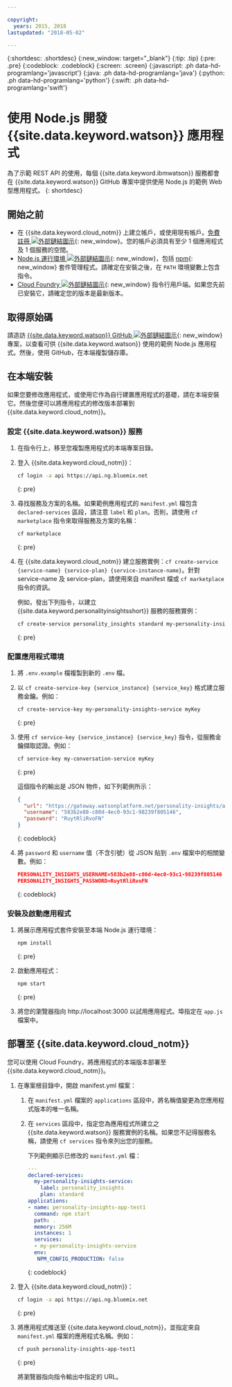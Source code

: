 ```yaml
---

copyright:
  years: 2015, 2018
lastupdated: "2018-05-02"

---
```


{:shortdesc: .shortdesc}
{:new_window: target="_blank"}
{:tip: .tip}
{:pre: .pre}
{:codeblock: .codeblock}
{:screen: .screen}
{:javascript: .ph data-hd-programlang='javascript'}
{:java: .ph data-hd-programlang='java'}
{:python: .ph data-hd-programlang='python'}
{:swift: .ph data-hd-programlang='swift'}

# 使用 Node.js 開發 {{site.data.keyword.watson}} 應用程式

為了示範 REST API 的使用，每個 {{site.data.keyword.ibmwatson}} 服務都會在 {{site.data.keyword.watson}} GitHub 專案中提供使用 Node.js 的範例 Web 型應用程式。
{: shortdesc}

## 開始之前

- 在 {{site.data.keyword.cloud_notm}} 上建立帳戶，或使用現有帳戶。[免費註冊 ![外部鏈結圖示](../../icons/launch-glyph.svg "外部鏈結圖示")](https://console.{DomainName}/registration/?target=/catalog/%3fcategory=watson){: new_window}。您的帳戶必須具有至少 1 個應用程式及 1 個服務的空間。
- [Node.js 運行環境 ![外部鏈結圖示](../../icons/launch-glyph.svg "外部鏈結圖示")](https://nodejs.org/#download){: new_window}，包括 [npm](https://www.npmjs.com/){: new_window} 套件管理程式。請確定在安裝之後，在 `PATH` 環境變數上包含指令。
- [Cloud Foundry ![外部鏈結圖示](../../icons/launch-glyph.svg "外部鏈結圖示")](https://github.com/cloudfoundry/cli#downloads){: new_window} 指令行用戶端。如果您先前已安裝它，請確定您的版本是最新版本。

## 取得原始碼

請造訪 [{{site.data.keyword.watson}} GitHub ![外部鏈結圖示](../../icons/launch-glyph.svg "外部鏈結圖示")](https://github.com/watson-developer-cloud){: new_window} 專案，以查看可供 {{site.data.keyword.watson}} 使用的範例 Node.js 應用程式。然後，使用 GitHub，在本端複製儲存庫。

## 在本端安裝
如果您要修改應用程式，或使用它作為自行建置應用程式的基礎，請在本端安裝它。然後您便可以將應用程式的修改版本部署到 {{site.data.keyword.cloud_notm}}。

### 設定 {{site.data.keyword.watson}} 服務

1.  在指令行上，移至您複製應用程式的本端專案目錄。
1.  登入 {{site.data.keyword.cloud_notm}}：

    ```bash
    cf login -a api https://api.ng.bluemix.net
    ```
    {: pre}

1.  尋找服務及方案的名稱。如果範例應用程式的 `manifest.yml` 檔包含 `declared-services` 區段，請注意 `label` 和 `plan`。否則，請使用 `cf marketplace` 指令來取得服務及方案的名稱：

    ```bash
    cf marketplace
    ```
    {: pre}

1.  在 {{site.data.keyword.cloud_notm}} 建立服務實例：`cf create-service {service-name} {service-plan} {service-instance-name}`。針對 service-name 及 service-plan，請使用來自 manifest 檔或 `cf marketplace` 指令的資訊。

    例如，發出下列指令，以建立 {{site.data.keyword.personalityinsightsshort}} 服務的服務實例：

    ```bash
    cf create-service personality_insights standard my-personality-insights-service
    ```
    {: pre}

### 配置應用程式環境

1.  將 `.env.example` 檔複製到新的 `.env` 檔。
1.  以 `cf create-service-key {service_instance} {service_key}` 格式建立服務金鑰。例如：

    ```bash
    cf create-service-key my-personality-insights-service myKey
    ```
    {: pre}

1.  使用 `cf service-key {service_instance} {service_key}` 指令，從服務金鑰擷取認證。例如：

    ```bash
    cf service-key my-conversation-service myKey
    ```
    {: pre}

    這個指令的輸出是 JSON 物件，如下列範例所示：

    ```json
    {
      "url": "https://gateway.watsonplatform.net/personality-insights/api",
      "username": "583b2e88-c80d-4ec0-93c1-98239f805146",
      "password": "RuytRliRvoFN"
    }
    ```
    {: codeblock}

1.  將 `password` 和 `username` 值（不含引號）從 JSON 貼到 `.env` 檔案中的相關變數。例如：

    ```json
    PERSONALITY_INSIGHTS_USERNAME=583b2e88-c80d-4ec0-93c1-98239f805146
    PERSONALITY_INSIGHTS_PASSWORD=RuytRliRvoFN
    ```
    {: codeblock}

### 安裝及啟動應用程式

1.  將展示應用程式套件安裝至本端 Node.js 運行環境：

    ```bash
    npm install
    ```
    {: pre}

1.  啟動應用程式：

    ```bash
    npm start
    ```
    {: pre}

1.  將您的瀏覽器指向 http://localhost:3000 以試用應用程式。埠指定在 `app.js` 檔案中。

## 部署至 {{site.data.keyword.cloud_notm}}

您可以使用 Cloud Foundry，將應用程式的本端版本部署至 {{site.data.keyword.cloud_notm}}。

1.  在專案根目錄中，開啟 manifest.yml 檔案：
    1.  在 `manifest.yml` 檔案的 `applications` 區段中，將名稱值變更為您應用程式版本的唯一名稱。
    1.  在 `services` 區段中，指定您為應用程式所建立之 {{site.data.keyword.watson}} 服務實例的名稱。如果您不記得服務名稱，請使用 `cf services` 指令來列出您的服務。

        下列範例顯示已修改的 `manifest.yml` 檔：

        ```yml
        ---
        declared-services:
          my-personality-insights-service:
            label: personality_insights
            plan: standard
        applications:
        - name: personality-insights-app-test1
          command: npm start
          path: .
          memory: 256M
          instances: 1
          services:
          - my-personality-insights-service
          env:
           NPM_CONFIG_PRODUCTION: false
        ```
        {: codeblock}

1.  登入 {{site.data.keyword.cloud_notm}}：

    ```bash
    cf login -a api https://api.ng.bluemix.net
    ```
    {: pre}

1.  將應用程式推送至 {{site.data.keyword.cloud_notm}}，並指定來自 `manifest.yml` 檔案的應用程式名稱。例如：

    ```bash
    cf push personality-insights-app-test1
    ```
    {: pre}

    將瀏覽器指向指令輸出中指定的 URL。
